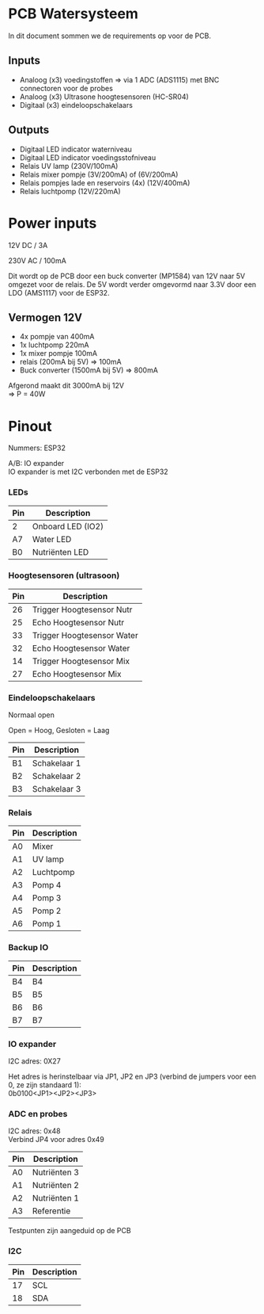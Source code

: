 # PCB Watersysteem

In dit document sommen we de requirements op voor de PCB.

## Inputs
- Analoog (x3) voedingstoffen => via 1 ADC (ADS1115) met BNC connectoren voor de probes
- Analoog (x3) Ultrasone hoogtesensoren (HC-SR04)
- Digitaal (x3) eindeloopschakelaars

## Outputs
- Digitaal LED indicator waterniveau
- Digitaal LED indicator voedingsstofniveau
- Relais UV lamp (230V/100mA)
- Relais mixer pompje (3V/200mA) of (6V/200mA)
- Relais pompjes lade en reservoirs (4x) (12V/400mA)
- Relais luchtpomp (12V/220mA)



# Power inputs

12V DC / 3A

230V AC / 100mA

Dit wordt op de PCB door een buck converter (MP1584) van 12V naar 5V omgezet voor de relais. De 5V wordt verder omgevormd naar 3.3V door een LDO (AMS1117) voor de ESP32.
## Vermogen 12V
- 4x pompje van 400mA
- 1x luchtpomp 220mA
- 1x mixer pompje 100mA
- relais (200mA bij 5V) => 100mA
- Buck converter (1500mA bij 5V) => 800mA

Afgerond maakt dit 3000mA bij 12V \
=> P = 40W

# Pinout
Nummers: ESP32

A/B: IO expander \
IO expander is met I2C verbonden met de ESP32

### LEDs
Pin| Description
---|------------
2  | Onboard LED (IO2)
A7 | Water LED
B0 | Nutriënten LED

### Hoogtesensoren (ultrasoon)
Pin| Description
---|------------
26 | Trigger Hoogtesensor Nutr
25 | Echo Hoogtesensor Nutr
33 | Trigger Hoogtesensor Water
32 | Echo Hoogtesensor Water
14 | Trigger Hoogtesensor Mix
27 | Echo Hoogtesensor Mix

### Eindeloopschakelaars
Normaal open

Open = Hoog, Gesloten = Laag

 Pin | Description
-----|------------
 B1  | Schakelaar 1
 B2  | Schakelaar 2
 B3  | Schakelaar 3

### Relais

 Pin | Description
-----|------------
 A0  | Mixer
 A1  | UV lamp
 A2  | Luchtpomp
 A3  | Pomp 4
 A4  | Pomp 3
 A5  | Pomp 2
 A6  | Pomp 1

### Backup IO

Pin| Description
---|------------
B4 | B4
B5 | B5
B6 | B6
B7 | B7


### IO expander
I2C adres: 0X27

Het adres is herinstelbaar via JP1, JP2 en JP3 (verbind de jumpers voor een 0, ze zijn standaard 1): \
0b0100\<JP1>\<JP2>\<JP3>


### ADC en probes
I2C adres: 0x48 \
Verbind JP4 voor adres 0x49

Pin| Description
---|------------
A0 | Nutriënten 3
A1 | Nutriënten 2
A2 | Nutriënten 1
A3 | Referentie

Testpunten zijn aangeduid op de PCB

### I2C

Pin| Description
---|------------
17 | SCL
18 | SDA